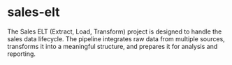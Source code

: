 # sales-elt
The Sales ELT (Extract, Load, Transform) project is designed to handle the sales data lifecycle. The pipeline integrates raw data from multiple sources, transforms it into a meaningful structure, and prepares it for analysis and reporting.
